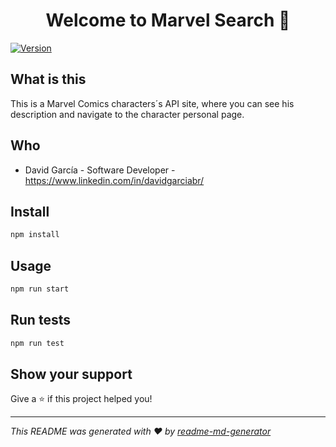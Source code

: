 <h1 align="center">Welcome to Marvel Search 👋</h1>
<p>
  <a href="https://www.npmjs.com/package/client" target="_blank">
    <img alt="Version" src="https://img.shields.io/npm/v/client.svg">
  </a>
</p>

## What is this

This is a Marvel Comics characters´s API site, where you can see his description and navigate to the character personal page.

## Who

- David García - Software Developer - https://www.linkedin.com/in/davidgarciabr/

## Install

```sh
npm install
```

## Usage

```sh
npm run start
```

## Run tests

```sh
npm run test
```

## Show your support

Give a ⭐️ if this project helped you!

***
_This README was generated with ❤️ by [readme-md-generator](https://github.com/kefranabg/readme-md-generator)_
